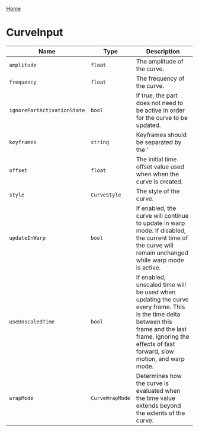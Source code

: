 [Home](https://wnp78.github.io/Sr2Xml/)

# CurveInput


|Name|Type|Description|
|--|--|--|
|`amplitude`|`float`|The amplitude of the curve.|
|`frequency`|`float`|The frequency of the curve.|
|`ignorePartActivationState`|`bool`|If true, the part does not need to be active in order for the curve to be updated.|
|`keyframes`|`string`|Keyframes should be separated by the '|' character, with each keyframe having values separated by the ',' character. A keyframe should define a time value and an output value. Optionally, the keyframe may specify a third value the definesthe incoming and outgoing tangents, or a third and fourth value that define the incoming and outgoing tangents respectively. Example: 0.0,0.0|0.5,1.0|1.0,0.0|
|`offset`|`float`|The initial time offset value used when when the curve is created.|
|`style`|`CurveStyle`|The style of the curve.|
|`updateInWarp`|`bool`|If enabled, the curve will continue to update in warp mode. If disabled, the current time of the curve will remain unchanged while warp mode is active.|
|`useUnscaledTime`|`bool`|If enabled, unscaled time will be used when updating the curve every frame. This is the time delta between this frame and the last frame, ignoring the effects of fast forward, slow motion, and warp mode.|
|`wrapMode`|`CurveWrapMode`|Determines how the curve is evaluated when the time value extends beyond the extents of the curve.|


